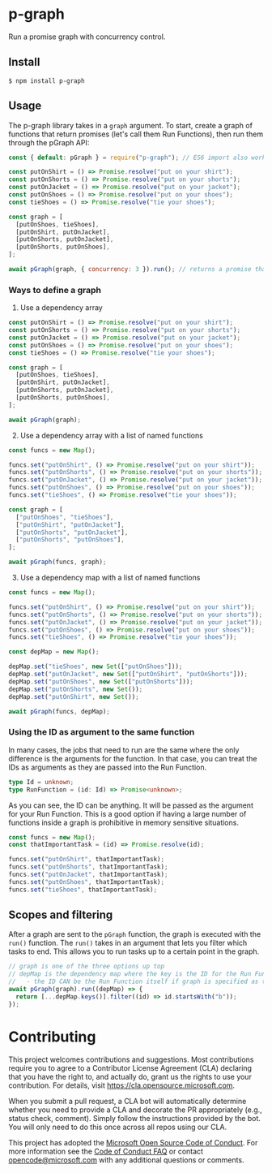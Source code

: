 # p-graph

Run a promise graph with concurrency control.

## Install

```
$ npm install p-graph
```

## Usage

The p-graph library takes in a `graph` argument. To start, create a graph of functions that return promises (let's call them Run Functions), then run them through the pGraph API:

```js
const { default: pGraph } = require("p-graph"); // ES6 import also works: import pGraph from 'p-graph';

const putOnShirt = () => Promise.resolve("put on your shirt");
const putOnShorts = () => Promise.resolve("put on your shorts");
const putOnJacket = () => Promise.resolve("put on your jacket");
const putOnShoes = () => Promise.resolve("put on your shoes");
const tieShoes = () => Promise.resolve("tie your shoes");

const graph = [
  [putOnShoes, tieShoes],
  [putOnShirt, putOnJacket],
  [putOnShorts, putOnJacket],
  [putOnShorts, putOnShoes],
];

await pGraph(graph, { concurrency: 3 }).run(); // returns a promise that will resolve when all the tasks are done from this graph in order
```

### Ways to define a graph

1. Use a dependency array

```js
const putOnShirt = () => Promise.resolve("put on your shirt");
const putOnShorts = () => Promise.resolve("put on your shorts");
const putOnJacket = () => Promise.resolve("put on your jacket");
const putOnShoes = () => Promise.resolve("put on your shoes");
const tieShoes = () => Promise.resolve("tie your shoes");

const graph = [
  [putOnShoes, tieShoes],
  [putOnShirt, putOnJacket],
  [putOnShorts, putOnJacket],
  [putOnShorts, putOnShoes],
];

await pGraph(graph);
```

2. Use a dependency array with a list of named functions

```js
const funcs = new Map();

funcs.set("putOnShirt", () => Promise.resolve("put on your shirt"));
funcs.set("putOnShorts", () => Promise.resolve("put on your shorts"));
funcs.set("putOnJacket", () => Promise.resolve("put on your jacket"));
funcs.set("putOnShoes", () => Promise.resolve("put on your shoes"));
funcs.set("tieShoes", () => Promise.resolve("tie your shoes"));

const graph = [
  ["putOnShoes", "tieShoes"],
  ["putOnShirt", "putOnJacket"],
  ["putOnShorts", "putOnJacket"],
  ["putOnShorts", "putOnShoes"],
];

await pGraph(funcs, graph);
```

3. Use a dependency map with a list of named functions

```js
const funcs = new Map();

funcs.set("putOnShirt", () => Promise.resolve("put on your shirt"));
funcs.set("putOnShorts", () => Promise.resolve("put on your shorts"));
funcs.set("putOnJacket", () => Promise.resolve("put on your jacket"));
funcs.set("putOnShoes", () => Promise.resolve("put on your shoes"));
funcs.set("tieShoes", () => Promise.resolve("tie your shoes"));

const depMap = new Map();

depMap.set("tieShoes", new Set(["putOnShoes"]));
depMap.set("putOnJacket", new Set(["putOnShirt", "putOnShorts"]));
depMap.set("putOnShoes", new Set(["putOnShorts"]));
depMap.set("putOnShorts", new Set());
depMap.set("putOnShirt", new Set());

await pGraph(funcs, depMap);
```

### Using the ID as argument to the same function

In many cases, the jobs that need to run are the same where the only difference is the arguments for the function. In that case, you can treat the IDs as arguments as they are passed into the Run Function.

```ts
type Id = unknown;
type RunFunction = (id: Id) => Promise<unknown>;
```

As you can see, the ID can be anything. It will be passed as the argument for your Run Function. This is a good option if having a large number of functions inside a graph is prohibitive in memory sensitive situations.

```js
const funcs = new Map();
const thatImportantTask = (id) => Promise.resolve(id);

funcs.set("putOnShirt", thatImportantTask);
funcs.set("putOnShorts", thatImportantTask);
funcs.set("putOnJacket", thatImportantTask);
funcs.set("putOnShoes", thatImportantTask);
funcs.set("tieShoes", thatImportantTask);
```

## Scopes and filtering

After a graph are sent to the `pGraph` function, the graph is executed with the `run()` function. The `run()` takes in an argument that lets you filter which tasks to end. This allows you to run tasks up to a certain point in the graph.

```js
// graph is one of the three options up top
// depMap is the dependency map where the key is the ID for the Run Function
//   - the ID CAN be the Run Function itself if graph is specified as the dependency array format
await pGraph(graph).run((depMap) => {
  return [...depMap.keys()].filter((id) => id.startsWith("b"));
});
```

# Contributing

This project welcomes contributions and suggestions. Most contributions require you to agree to a
Contributor License Agreement (CLA) declaring that you have the right to, and actually do, grant us
the rights to use your contribution. For details, visit https://cla.opensource.microsoft.com.

When you submit a pull request, a CLA bot will automatically determine whether you need to provide
a CLA and decorate the PR appropriately (e.g., status check, comment). Simply follow the instructions
provided by the bot. You will only need to do this once across all repos using our CLA.

This project has adopted the [Microsoft Open Source Code of Conduct](https://opensource.microsoft.com/codeofconduct/).
For more information see the [Code of Conduct FAQ](https://opensource.microsoft.com/codeofconduct/faq/) or
contact [opencode@microsoft.com](mailto:opencode@microsoft.com) with any additional questions or comments.
